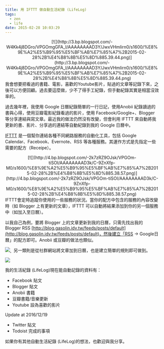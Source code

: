 ```yaml
---
title: 用 IFTTT 做自動生活紀錄 (LifeLog)
tags:
  - zen
  - life
date: 2015-02-28 10:03:29
---
```


<div class="separator" style="clear: both; text-align: center;">[![](http://3.bp.blogspot.com/-W4Kk4j8DGro/VPGOmgGFA_I/AAAAAAAAD3Y/JwxVHmIirn0/s1600/%E8%9E%A2%E5%B9%95%E5%BF%AB%E7%85%A7%2B2015-02-28%2B%E4%B8%8B%E5%8D%885.39.44.png)](http://3.bp.blogspot.com/-W4Kk4j8DGro/VPGOmgGFA_I/AAAAAAAAD3Y/JwxVHmIirn0/s1600/%E8%9E%A2%E5%B9%95%E5%BF%AB%E7%85%A7%2B2015-02-28%2B%E4%B8%8B%E5%8D%885.39.44.png)</div>我會想要把看過的書籍、電影，喜歡的Youtube影片，貼過的文章等記錄下來，之後可以方便回顧。過去要這麼做，少不了得手工紀錄，但手動紀錄其實是相當沒效率的。

過去幾年裡，我使用 Google 日曆紀錄簡單的一行日記，使用Anobii 紀錄讀過的書與心得，使用豆瓣電影紀錄看過的影片，使用 Facebook/Google+、Blogger 等分享連結與寫文章。最近我的做法仍然沒有改變，但會利用 IFTTT 來自動將我更新的書、影片、分享過的連結等自動紀錄到我的 Google 日曆中。

[IFTTT](https://ifttt.com/) 是一個幫你連結各種不同網路服務的自動化工具，包括 Google Calendar、Facebook、Evernote、RSS 等各種服務。其運作方式是先指定一些需要的配方（Receipe）。

<div class="separator" style="clear: both; text-align: center;">[![](http://4.bp.blogspot.com/-2k7zRZ9OJsk/VPGOm-tiSOI/AAAAAAAAD3k/C-9ZnXfp-M0/s1600/%E8%9E%A2%E5%B9%95%E5%BF%AB%E7%85%A7%2B2015-02-28%2B%E4%B8%8B%E5%8D%885.38.57.png)](http://4.bp.blogspot.com/-2k7zRZ9OJsk/VPGOm-tiSOI/AAAAAAAAD3k/C-9ZnXfp-M0/s1600/%E8%9E%A2%E5%B9%95%E5%BF%AB%E7%85%A7%2B2015-02-28%2B%E4%B8%8B%E5%8D%885.38.57.png)</div>
IFTTT會定時追蹤你使用的一些服務的狀況。當你的配方中包含的服務的內容改變時（如 Blogger 上有更新的文章），IFTTT 可以自動將結果添加到你的另一個服務中（如加入至日曆）。

以我自己為例，要將 Blogger 上的文章更新到我的日曆，只需先找出我的 Blogger RSS [http://blog.gasolin.idv.tw/feeds/posts/default](http://blog.gasolin.idv.tw/feeds/posts/default)，然後建立「RSS -&gt; Google日曆」的配方即可。Anobii 或豆瓣的做法也類似。

[![](http://3.bp.blogspot.com/-W4Kk4j8DGro/VPGOmgGFA_I/AAAAAAAAD3Y/JwxVHmIirn0/s1600/%E8%9E%A2%E5%B9%95%E5%BF%AB%E7%85%A7%2B2015-02-28%2B%E4%B8%8B%E5%8D%885.39.44.png)&nbsp;](http://3.bp.blogspot.com/-W4Kk4j8DGro/VPGOmgGFA_I/AAAAAAAAD3Y/JwxVHmIirn0/s1600/%E8%9E%A2%E5%B9%95%E5%BF%AB%E7%85%A7%2B2015-02-28%2B%E4%B8%8B%E5%8D%885.39.44.png)
&nbsp;另一類則是從社群網站將文章加到日曆，也是建立簡單的規則即可做到。

[![](http://4.bp.blogspot.com/-2k7zRZ9OJsk/VPGOm-tiSOI/AAAAAAAAD3k/C-9ZnXfp-M0/s1600/%E8%9E%A2%E5%B9%95%E5%BF%AB%E7%85%A7%2B2015-02-28%2B%E4%B8%8B%E5%8D%885.38.57.png)](http://4.bp.blogspot.com/-2k7zRZ9OJsk/VPGOm-tiSOI/AAAAAAAAD3k/C-9ZnXfp-M0/s1600/%E8%9E%A2%E5%B9%95%E5%BF%AB%E7%85%A7%2B2015-02-28%2B%E4%B8%8B%E5%8D%885.38.57.png) 

我的生活紀錄 (LifeLog)現在能自動記錄的資料有：

*   Facebook 貼文
*   Blogger 貼文
*   Anobii 書籍
*   豆瓣書籍/音樂更新
*   Youtube 設為喜歡的影片

Update at 2016/12/19

* Twitter 貼文
* Todoist 完成的事項

如果你有其他自動生活紀錄 (LifeLog)的想法，也歡迎與我分享。
